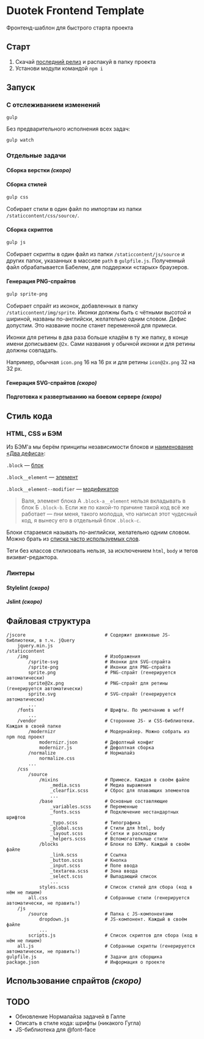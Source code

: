 # Duotek Frontend Template
Фронтенд-шаблон для быстрого старта проекта

## Старт
1. Скачай [последний релиз](//github.com/sashasushko/duotek-frontend/releases) и распакуй в папку проекта
2. Установи модули командой `npm i`

## Запуск
### С отслеживанием изменений
```
gulp
```
Без предварительного исполнения всех задач:
```
gulp watch
```

### Отдельные задачи
#### Сборка верстки _(скоро)_
#### Сборка стилей
```bash
gulp css
```
Собирает стили в один файл по импортам из папки `/staticcontent/css/source/`.

#### Сборка скриптов
```bash
gulp js
```
Собирает скрипты в один файл из папки `/staticcontent/js/source` и других папок, указанных в массиве `path` в `gulpfile.js`. Полученный файл обрабатывается Бабелем, для поддержки «старых» браузеров.

#### Генерация PNG-спрайтов
```bash
gulp sprite-png
```
Собирает спрайт из иконок, добавленных в папку `/staticcontent/img/sprite`. Иконки должны быть с чётными высотой и шириной, названы по-английски, желательно одним словом. Дефис допустим. Это название после станет переменной для примеси.

Иконки для ретины в два раза больше кладём в ту же папку, в конце имени дописываем `@2x`. Сами названия у обычной иконки и для ретины должны совпадать.

Например, обычная `icon.png` 16 на 16 px и для ретины `icon@2x.png` 32 на 32 px.

#### Генерация SVG-спрайтов _(скоро)_
#### Подготовка к развертыванию на боевом сервере _(скоро)_

## Стиль кода
### HTML, CSS и БЭМ
Из БЭМ'а мы берём принципы независимости блоков и [наименование «Два дефиса»](https://ru.bem.info/methodology/naming-convention/#Стиль-two-dashes):

`.block` — [блок](//ru.bem.info/methodology/key-concepts/#Блок)

`.block__element` — [элемент](//ru.bem.info/methodology/key-concepts/#Элемент)

`.block__element--modifier` — [модификатор](//ru.bem.info/methodology/key-concepts/#Модификатор)

> Валя, элемент блока А `.block-a__element` нельзя вкладывать в блок Б `.block-b`.
> Если же по какой-то причине такой код всё же работает — пни меня, такого молодца, что написал этот чудесный код, я вынесу его в отдельный блок `.block-с`.

Блоки стараемся называть по-английски, желательно одним словом. Можно брать из [списка часто используемых слов](//github.com/yoksel/common-words).

Теги без классов стилизовать нельзя, за исключением `html`, `body` и тегов визивиг-редактора.

### Линтеры
#### Stylelint _(скоро)_
#### Jslint _(скоро)_

## Файловая структура
```
/jscore                             # Содержит движковые JS-библиотеки, в т.ч. jQuery
    jquery.min.js
/staticcontent
    /img                            # Изображения
        /sprite-svg                 # Иконки для SVG-спрайта
        /sprite-png                 # Иконки для PNG-спрайта
        sprite.png                  # PNG-спрайт (генерируется автоматически)
        sprite@2x.png               # PNG-спрайт для ретины (генерируется автоматически)
        sprite.svg                  # SVG-спрайт (генерируется автоматически)
        ...
    /fonts                          # Шрифты. По умолчанию в woff
        ...
    /vendor                         # Сторонние JS- и CSS-библиотеки. Каждая в своей папке
        /modernizr                  # Модернайзер. Можно собрать из npm под проект
            modernizr.json          # Дефолтный конфиг
            modernizr.js            # Дефолтная сборка
        /normalize                  # Нормалайз
            normalize.css
        ...
    /css
        /source
            /mixins                 # Примеси. Каждая в своём файле
                _media.scss         # Медиа выражения
                _clearfix.scss      # Сброс для плавающих элементов
                ...
            /base                   # Основные составляющие
                _variables.scss     # Переменные
                _fonts.scss         # Подключение нестандартных шрифтов
                _typo.scss          # Типографика
                _global.scss        # Стили для html, body
                _layout.scss        # Сетки и раскладки
                _helpers.scss       # Вспомогательные стили
            /blocks                 # Блоки по БЭМу. Каждый в своём файле
                _link.scss          # Ссылка
                _button.scss        # Кнопка
                _input.scss         # Поле ввода
                _textarea.scss      # Зона ввода
                _select.scss        # Выпадающий список
                ...
            styles.scss             # Список стилей для сбора (код в нём не пишем)
        all.css                     # Собранные стили (генерируется автоматически, не править!)
    /js
        /source                     # Папка с JS-компонентами
            dropdown.js             # JS-компонент. Каждый в своём файле
            ...
        scripts.js                  # Список скриптов для сбора (код в нём не пишем)
    all.js                          # Собранные скрипты (генерируется автоматически, не править!)
gulpfile.js                         # Задачи для сборщика
package.json                        # Информация о проекте
```

## Использование спрайтов _(скоро)_

## TODO
- Обновление Нормалайза задачей в Галпе
- Описать в стиле кода: шрифты (никакого Гугла)
- JS-библиотека для @font-face

